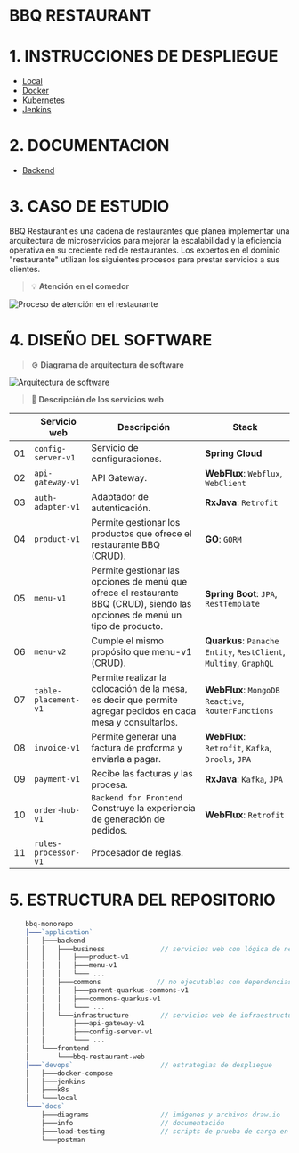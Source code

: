 # BBQ RESTAURANT

# 1. INSTRUCCIONES DE DESPLIEGUE
- [Local](devops/scripts/local/README.md)
- [Docker](devops/scripts/docker/README.md)
- [Kubernetes](devops/scripts/k8s/README.md)
- [Jenkins](devops/scripts/jenkins/README.md)

# 2. DOCUMENTACION
- [Backend](./docs/info/backend/README.md)

# 3. CASO DE ESTUDIO
BBQ Restaurant es una cadena de restaurantes que planea implementar una arquitectura de microservicios para mejorar la escalabilidad y la eficiencia operativa en su creciente red de restaurantes.
Los expertos en el dominio "restaurante" utilizan los siguientes procesos para prestar servicios a sus clientes.

> 💡 **Atención en el comedor**

![Proceso de atención en el restaurante](./docs/diagrams/restaurant-process.jpg)

# 4. DISEÑO DEL SOFTWARE

> ⚙️ **Diagrama de arquitectura de software**

![Arquitectura de software](./docs/diagrams/software-architecture.jpg)

> 📝 **Descripción de los servicios web**

|    | Servicio web         | Descripción                                                                                                                   | Stack                                                             |   
|----|----------------------|-------------------------------------------------------------------------------------------------------------------------------|-------------------------------------------------------------------|
| 01 | `config-server-v1`   | Servicio de configuraciones.                                                                                                  | **Spring Cloud**                                                  |
| 02 | `api-gateway-v1`     | API Gateway.                                                                                                                  | **WebFlux**: `Webflux`, `WebClient`                               |
| 03 | `auth-adapter-v1`    | Adaptador de autenticación.                                                                                                   | **RxJava**: `Retrofit`                                            |
| 04 | `product-v1`         | Permite gestionar los productos que ofrece el restaurante BBQ (CRUD).                                                         | **GO**: `GORM`                                                    |
| 05 | `menu-v1`            | Permite gestionar las opciones de menú que ofrece el restaurante BBQ (CRUD), siendo las opciones de menú un tipo de producto. | **Spring Boot**: `JPA`, `RestTemplate`                            |
| 06 | `menu-v2`            | Cumple el mismo propósito que menu-v1 (CRUD).                                                                                 | **Quarkus**: `Panache Entity`, `RestClient`, `Multiny`, `GraphQL` |
| 07 | `table-placement-v1` | Permite realizar la colocación de la mesa, es decir que permite agregar pedidos en cada mesa y consultarlos.                  | **WebFlux**: `MongoDB Reactive`, `RouterFunctions`                |
| 08 | `invoice-v1`         | Permite generar una factura de proforma y enviarla a pagar.                                                                   | **WebFlux**: `Retrofit`, `Kafka`, `Drools`, `JPA`                 |
| 09 | `payment-v1`         | Recibe las facturas y las procesa.                                                                                            | **RxJava**: `Kafka`, `JPA`                                        |
| 10 | `order-hub-v1`       | `Backend for Frontend` Construye la experiencia de generación de pedidos.                                                     | **WebFlux**: `Retrofit`                                           |
| 11 | `rules-processor-v1` | Procesador de reglas.                                                                                                         |                                                                   |

# 5. ESTRUCTURA DEL REPOSITORIO

```javascript
    bbq-monorepo
    │───`application`
    │   ├───backend
    │   │   ├───business              // servicios web con lógica de negocio 
    │   │   │   ├───product-v1
    │   │   │   ├───menu-v1
    │   │   │   └─── ...
    │   │   ├───commons              // no ejecutables con dependencias/utilidades comunes 
    │   │   │   ├───parent-quarkus-commons-v1
    │   │   │   ├───commons-quarkus-v1
    │   │   │   └─── ...
    │   │   └───infrastructure        // servicios web de infraestructura
    │   │       ├───api-gateway-v1
    │   │       ├───config-server-v1
    │   │       └─── ...
    │   └───frontend
    │       └───bbq-restaurant-web
    │───`devops`                      // estrategias de despliegue                   
    │   ├───docker-compose
    │   ├───jenkins
    │   ├───k8s
    │   └───local
    └───`docs`
        ├───diagrams                  // imágenes y archivos draw.io
        ├───info                      // documentación
        ├───load-testing              // scripts de prueba de carga en JMeter e informes
        └───postman
```


